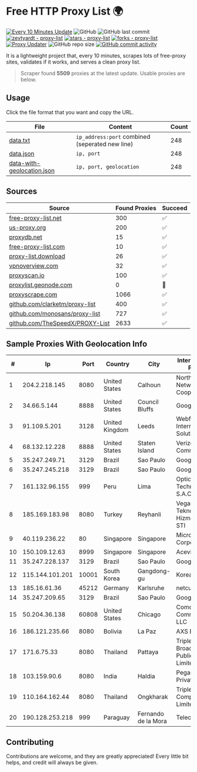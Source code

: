 
# Free HTTP Proxy List 🌍

[![Every 10 Minutes Update](https://github.com/mertguvencli/http-proxy-list/actions/workflows/main.yml/badge.svg?branch=main)](https://github.com/mertguvencli/http-proxy-list/actions/workflows/main.yml)
![GitHub](https://img.shields.io/github/license/mertguvencli/http-proxy-list)
![GitHub last commit](https://img.shields.io/github/last-commit/mertguvencli/http-proxy-list)
[![zevtyardt - proxy-list](https://img.shields.io/static/v1?label=zevtyardt&message=proxy-list&color=blue&logo=github)](https://github.com/zevtyardt/proxy-list "Go to GitHub repo")
[![stars - proxy-list](https://img.shields.io/github/stars/zevtyardt/proxy-list?style=social)](https://github.com/zevtyardt/proxy-list)
[![forks - proxy-list](https://img.shields.io/github/forks/zevtyardt/proxy-list?style=social)](https://github.com/zevtyardt/proxy-list)
[![Proxy Updater](https://github.com/zevtyardt/proxy-list/workflows/Proxy%20Updater/badge.svg)](https://github.com/zevtyardt/proxy-list/actions?query=workflow:"Proxy+Updater")
![GitHub repo size](https://img.shields.io/github/repo-size/zevtyardt/proxy-list)
[![GitHub commit activity](https://img.shields.io/github/commit-activity/m/zevtyardt/proxy-list?logo=commits)](https://github.com/zevtyardt/proxy-list/commits/main)

It is a lightweight project that, every 10 minutes, scrapes lots of free-proxy sites, validates if it works, and serves a clean proxy list.

> Scraper found **5509** proxies at the latest update. Usable proxies are below.

## Usage

Click the file format that you want and copy the URL.

|File|Content|Count|
|----|-------|-----|
|[data.txt](https://raw.githubusercontent.com/mertguvencli/http-proxy-list/main/proxy-list/data.txt)|`ip_address:port` combined (seperated new line)|248|
|[data.json](https://raw.githubusercontent.com/mertguvencli/http-proxy-list/main/proxy-list/data.json)|`ip, port`|248|
|[data-with-geolocation.json](https://raw.githubusercontent.com/mertguvencli/http-proxy-list/main/proxy-list/data-with-geolocation.json)|`ip, port, geolocation`|248|

## Sources

|Source|Found Proxies|Succeed|
|------|-------------|-------|
|[free-proxy-list.net](https://free-proxy-list.net)|300|✅|
|[us-proxy.org](https://www.us-proxy.org)|200|✅|
|[proxydb.net](http://proxydb.net)|15|✅|
|[free-proxy-list.com](https://free-proxy-list.com/?page=&port=&type%5B%5D=http&type%5B%5D=https&up_time=0&search=Search)|10|✅|
|[proxy-list.download](https://www.proxy-list.download/HTTP)|26|✅|
|[vpnoverview.com](https://vpnoverview.com/privacy/anonymous-browsing/free-proxy-servers)|32|✅|
|[proxyscan.io](https://www.proxyscan.io)|100|✅|
|[proxylist.geonode.com](https://proxylist.geonode.com/api/proxy-list?limit=300&page=1&sort_by=lastChecked&sort_type=desc&protocols=http,https)|0|🚫|
|[proxyscrape.com](https://api.proxyscrape.com/v2/?request=displayproxies&protocol=http&timeout=10000&country=all&ssl=all&anonymity=all)|1066|✅|
|[github.com/clarketm/proxy-list](https://raw.githubusercontent.com/clarketm/proxy-list/master/proxy-list-raw.txt)|400|✅|
|[github.com/monosans/proxy-list](https://raw.githubusercontent.com/monosans/proxy-list/main/proxies/http.txt)|727|✅|
|[github.com/TheSpeedX/PROXY-List](https://raw.githubusercontent.com/TheSpeedX/PROXY-List/master/http.txt)|2633|✅|


## Sample Proxies With Geolocation Info

|#|Ip|Port|Country|City|Internet Service Provider|
|-|--|----|-------|----|-------------------------|
|1|204.2.218.145|8080|United States|Calhoun|North Georgia Network Cooperative, Inc.|
|2|34.66.5.144|8888|United States|Council Bluffs|Google LLC|
|3|91.109.5.201|3128|United Kingdom|Leeds|Webfusion Internet Solutions|
|4|68.132.12.228|8888|United States|Staten Island|Verizon Communications|
|5|35.247.249.71|3129|Brazil|Sao Paulo|Google LLC|
|6|35.247.245.218|3129|Brazil|Sao Paulo|Google LLC|
|7|161.132.96.155|999|Peru|Lima|Optical Technologies S.A.C.|
|8|185.169.183.98|8080|Turkey|Reyhanli|Veganet Teknolojileri ve Hizmetleri LTD STI|
|9|40.119.236.22|80|Singapore|Singapore|Microsoft Corporation|
|10|150.109.12.63|8999|Singapore|Singapore|Aceville Pte.ltd|
|11|35.247.228.137|3129|Brazil|Sao Paulo|Google LLC|
|12|115.144.101.201|10001|South Korea|Gangdong-gu|Korea Telecom|
|13|185.16.61.36|45212|Germany|Karlsruhe|netcup GmbH|
|14|35.247.209.65|3129|Brazil|Sao Paulo|Google LLC|
|15|50.204.36.138|60808|United States|Chicago|Comcast Cable Communications, LLC|
|16|186.121.235.66|8080|Bolivia|La Paz|AXS Bolivia S. A.|
|17|171.6.75.33|8080|Thailand|Pattaya|Triple T Broadband Public Company Limited|
|18|103.159.90.6|8080|India|Haldia|Pegasuswave Private Limited|
|19|110.164.162.44|8080|Thailand|Ongkharak|Triple T Internet Company Limited|
|20|190.128.253.218|999|Paraguay|Fernando de la Mora|Telecel S.A.|



## Contributing

Contributions are welcome, and they are greatly appreciated! Every
little bit helps, and credit will always be given.

